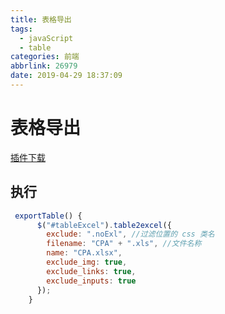 ```yaml
---
title: 表格导出
tags:
  - javaScript
  - table
categories: 前端
abbrlink: 26979
date: 2019-04-29 18:37:09
---
```


# 表格导出
[插件下载](https://github.com/lumiazdk/-/tree/master/table2excel "插件")
## 执行

```js
 exportTable() {
      $("#tableExcel").table2excel({
        exclude: ".noExl", //过滤位置的 css 类名
        filename: "CPA" + ".xls", //文件名称
        name: "CPA.xlsx",
        exclude_img: true,
        exclude_links: true,
        exclude_inputs: true
      });
    }
```
